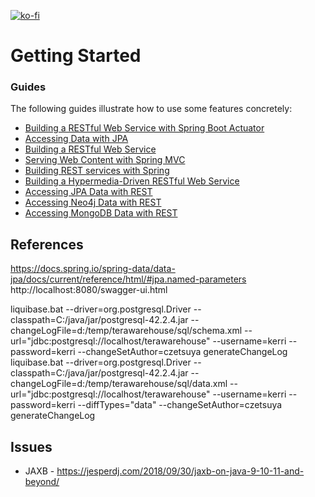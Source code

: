[![ko-fi](https://www.ko-fi.com/img/githubbutton_sm.svg)](https://ko-fi.com/S6S0YXPX)

# Getting Started

### Guides
The following guides illustrate how to use some features concretely:

* [Building a RESTful Web Service with Spring Boot Actuator](https://spring.io/guides/gs/actuator-service/)
* [Accessing Data with JPA](https://spring.io/guides/gs/accessing-data-jpa/)
* [Building a RESTful Web Service](https://spring.io/guides/gs/rest-service/)
* [Serving Web Content with Spring MVC](https://spring.io/guides/gs/serving-web-content/)
* [Building REST services with Spring](https://spring.io/guides/tutorials/bookmarks/)
* [Building a Hypermedia-Driven RESTful Web Service](https://spring.io/guides/gs/rest-hateoas/)
* [Accessing JPA Data with REST](https://spring.io/guides/gs/accessing-data-rest/)
* [Accessing Neo4j Data with REST](https://spring.io/guides/gs/accessing-neo4j-data-rest/)
* [Accessing MongoDB Data with REST](https://spring.io/guides/gs/accessing-mongodb-data-rest/)

## References

https://docs.spring.io/spring-data/data-jpa/docs/current/reference/html/#jpa.named-parameters
http://localhost:8080/swagger-ui.html

liquibase.bat --driver=org.postgresql.Driver --classpath=C:/java/jar/postgresql-42.2.4.jar --changeLogFile=d:/temp/terawarehouse/sql/schema.xml --url="jdbc:postgresql://localhost/terawarehouse" --username=kerri --password=kerri --changeSetAuthor=czetsuya generateChangeLog
liquibase.bat --driver=org.postgresql.Driver --classpath=C:/java/jar/postgresql-42.2.4.jar --changeLogFile=d:/temp/terawarehouse/sql/data.xml --url="jdbc:postgresql://localhost/terawarehouse" --username=kerri --password=kerri --diffTypes="data" --changeSetAuthor=czetsuya generateChangeLog

## Issues

 * JAXB - https://jesperdj.com/2018/09/30/jaxb-on-java-9-10-11-and-beyond/